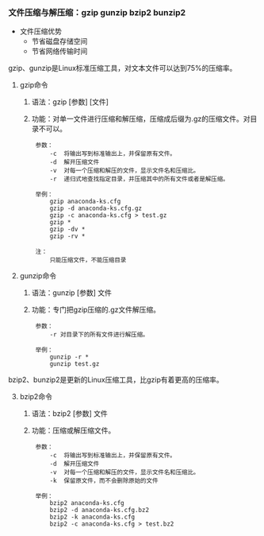 ### 文件压缩与解压缩：gzip gunzip bzip2 bunzip2 ###
- 文件压缩优势
	- 节省磁盘存储空间
	- 节省网络传输时间

gzip、gunzip是Linux标准压缩工具，对文本文件可以达到75%的压缩率。

1. gzip命令
	1. 语法：gzip  [参数]  [文件]
	2. 功能：对单一文件进行压缩和解压缩，压缩成后缀为.gz的压缩文件。对目录不可以。

			参数：
				-c	将输出写到标准输出上，并保留原有文件。
				-d	解开压缩文件          
				-v	对每一个压缩和解压的文件，显示文件名和压缩比。
				-r	递归式地查找指定目录，并压缩其中的所有文件或者是解压缩。
			
			举例：	
				gzip anaconda-ks.cfg
				gzip -d anaconda-ks.cfg.gz
				gzip -c anaconda-ks.cfg > test.gz
				gzip *
				gzip -dv *
				gzip -rv *

			注：
				只能压缩文件，不能压缩目录

2. gunzip命令
	1. 语法：gunzip  [参数]  文件
	2. 功能：专门把gzip压缩的.gz文件解压缩。

			参数：
				-r 对目录下的所有文件进行解压缩。
			
			举例：
				gunzip -r *
				gunzip test.gz

bzip2、bunzip2是更新的Linux压缩工具，比gzip有着更高的压缩率。

3. bzip2命令
	1. 语法：bzip2 [参数]  文件
	2. 功能：压缩或解压缩文件。

			参数：
				-c	将输出写到标准输出上，并保留原有文件。
				-d	解开压缩文件          
				-v	对每一个压缩和解压的文件，显示文件名和压缩比。
				-k	保留原文件，而不会删除原始的文件
			
			举例：
				bzip2 anaconda-ks.cfg
				bzip2 -d anaconda-ks.cfg.bz2
				bzip2 -k anaconda-ks.cfg
			 	bzip2 -c anaconda-ks.cfg > test.bz2

